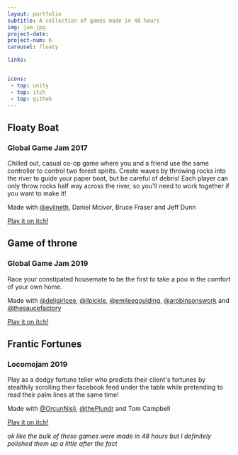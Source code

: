 ```yaml
---
layout: portfolio
subtitle: A collection of games made in 48 hours
img: jam.jpg
project-date: 
project-num: 6
carousel: floaty

links:


icons:
 - top: unity  
 - top: itch
 - top: github
---
```


## Floaty Boat
### Global Game Jam 2017
Chilled out, casual co-op game where you and a friend use the same controller to control two forest spirits. Create waves by throwing rocks into the river to guide your paper boat, but be careful of debris! Each player can only throw rocks half way across the river, so you'll need to work together if you want to make it!

Made with [@evilneth](https://twitter.com/evilneth), Daniel Mcivor, Bruce Fraser and Jeff Dunn

[Play it on itch!](https://snootboop.itch.io/floaty-boat)

## Game of throne
### Global Game Jam 2019

Race your constipated housemate to be the first to take a poo in the comfort of your own home.

Made with [@deligirlcee](https://twitter.com/deligirlcee), [@ilpickle](https://twitter.com/ilpickle), [@emileegoulding](https://twitter.com/emileegoulding), [@arobinsonswork](https://twitter.com/arobinsonswork) and [@thesaucefactory](https://www.facebook.com/thesaucefactory/)

[Play it on itch!](https://snootboop.itch.io/got)

## Frantic Fortunes
### Locomojam 2019

Play as a dodgy fortune teller who predicts their client's fortunes by stealthily scrolling their facebook feed under the table while pretending to read their palm lines at the same time!

Made with [@OrcunNisli](https://twitter.com/OrcunNisli), [@thePlundr](https://twitter.com/thePlundr) and Tom Campbell

[Play it on itch!](https://snootboop.itch.io/frantic-fortunes)


*ok like the bulk of these games were made in 48 hours but I definitely polished them up a little after the fact*